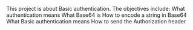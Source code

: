 This project is about Basic authentication.
The objectives include:
What authentication means
What Base64 is
How to encode a string in Base64
What Basic authentication means
How to send the Authorization header
